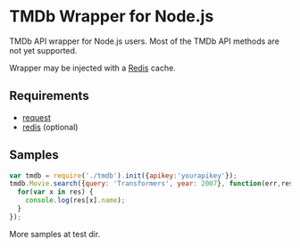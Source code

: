 # TMDb Wrapper for Node.js

TMDb API wrapper for Node.js users. Most of the TMDb API methods are not yet supported.

Wrapper may be injected with a [Redis](http://redis.io) cache.

## Requirements

* [request](https://github.com/mikeal/request)
* [redis](https://github.com/mranney/node_redis) (optional)

## Samples

```js
var tmdb = require('./tmdb').init({apikey:'yourapikey'});
tmdb.Movie.search({query: 'Transformers', year: 2007}, function(err,res) {
  for(var x in res) {
    console.log(res[x].name);
  }
});
```

More samples at test dir.
